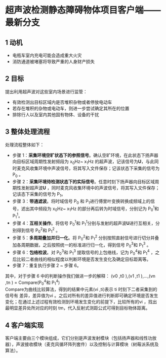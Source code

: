 # 超声波检测静态障碍物体项目客户端——最新分支

## 1 动机
+ 电瓶车室内充电可能会造成重大火灾
+ 消防通道被堵塞将导致严重的人身财产损失

## 2 目标
提出利用超声波对这些室内场景进行监管： 
+ 有效检测出目标区域内是否堆积杂物或者停放电动车
+ 若存在堆积的杂物或电动车，则进一步尝试确定其所在的位置
+ 排除行人以及室内其他固有物体、设备的干扰

## 3 整体处理流程
处理流程整体如下： 
+ 步骤 1：**采集环境空旷状态下的参照信号**。确认空旷环境，在此状态下扬声器向目标区域周期性发射频段为 x<sub>0</sub>Hz</sub>~ x<sub>1</sub>Hz 的超声波，记该信号为**U**，与此同时麦克风收集环境中声波信号，将其写入文件保存；记该状态下采集的信号为 P<sub>0</sub> 。 
+ 步骤 2：**采集环境待检测状态下的实际信号**。任意时刻下扬声器向目标区域周期性发射超声波**U** ，同时麦克风收集环境中的声波信号，将其写入文件保存；记该态下采集的信号为 P<sub>1</sub>。 
+ 步骤 3：**带通滤波**。将时域信号 P<sub>0</sub> 和 P<sub>1</sub>进行傅里叶变换转换成频域上的信号，滤出其中频段为 x<sub>0</sub>Hz</sub>~ x<sub>1</sub>Hz 的部分再后转为时域信号，分别记为 P<sub>0</sub><sup>1</sup>和 P<sub>1</sub><sup>1</sup>。 
+ 步骤 4：**互相关操作**。将信号 P<sub>0</sub><sup>1</sup>和 P<sub>1</sub><sup>1</sup>分别与发射的超声波**U**进行互相关，分别得到信号 P<sub>0</sub><sup>2</sup>和 P<sub>1</sub><sup>2</sup> 。 
+ 步骤 5：**多周期叠加并归一化**。将 P<sub>0</sub><sup>2</sup>和 P<sub>1</sub><sup>2</sup> 分别按照直射信号进行切分并叠加各周期数据，之后按照统一的标准进行归一化，得到信号 P<sub>0</sub><sup>3</sup>和 P<sub>1</sub><sup>3</sup> 。 
+ 步骤 6：**包络检波**。对 P<sub>0</sub><sup>3</sup>和 P<sub>1</sub><sup>3</sup> 提取信号的上包络线，记为 P<sub>0</sub><sup>4</sup>和 P<sub>1</sub><sup>4</sup> ，之后比较二者曲线的相似程度以判断环境是否发生变化及确定目标距离等。 
+ 步骤 7：重复执行步骤 2 ~ 步骤 6。 

其中，对于步骤 6 中的判断操作我们做进一步的解释： (v0 ,t0 ),(v1 ,t1 ),...,(vn ,tn ) = Compare(P<sub>0</sub><sup>4</sup>和 P<sub>1</sub><sup>4</sup>)  
  Compare为曲线比较算法，得到的结果中元素(vi ,ti)表示 ti 时刻下二者采集到的信号有 差异，差异值为vi 。之后对所有的差异值进行判断即可确定环境是否发生变化；在通过上述过程有效检测到环境发生变化的前提下，比较所有的vi ，找出最明显差异处所对应的时刻 tm，代入反射式测距公式可得到目标物体距离。
  
## 4 客户端实现
客户端主要由三个模块组成，它们分别是声波发射模块（包括扬声器和线性功放器），声波接收模块（麦克风循环阵列套件）以及控制与计算模块（树莓派系统及算法）。
